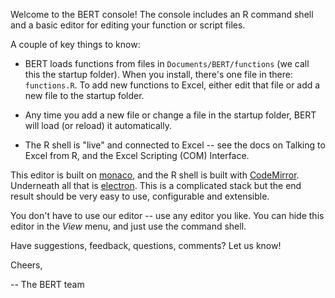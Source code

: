 
Welcome to the BERT console! The console includes an R command shell
and a basic editor for editing your function or script files.

A couple of key things to know:

 * BERT loads functions from files in `Documents/BERT/functions`
   (we call this the startup folder). When you install, there's
   one file in there: `functions.R`. To add new functions to Excel,
   either edit that file or add a new file to the startup folder.
   
 * Any time you add a new file or change a file in the startup 
   folder, BERT will load (or reload) it automatically. 

 * The R shell is "live" and connected to Excel -- see the docs on 
   Talking to Excel from R, and the Excel Scripting (COM) Interface.

This editor is built on [monaco][1], and the R shell is built with
[CodeMirror][2].  Underneath all that is [electron][3].  This is a 
complicated stack but the end result should be very easy to use, 
configurable and extensible.  

You don't have to use our editor -- use any editor you like. You
can hide this editor in the *View* menu, and just use the command
shell.

Have suggestions, feedback, questions, comments?  Let us know!  

Cheers,

 -- The BERT team

[1]: https://microsoft.github.io/monaco-editor/
[2]: https://codemirror.net/
[3]: https://electron.atom.io/

